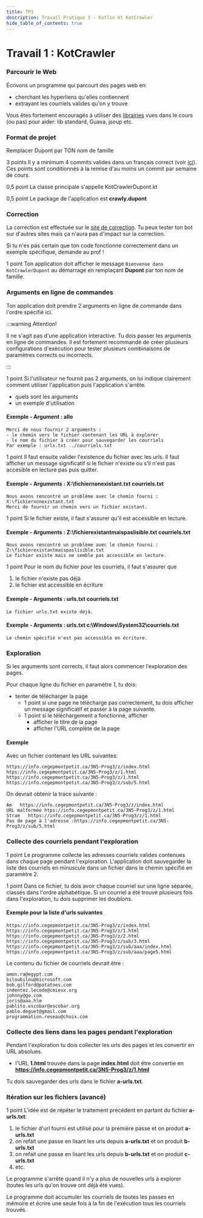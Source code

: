 ```yaml
---
title: TP1
description: Travail Pratique 1 - Kotlin et KotCrawler
hide_table_of_contents: true
---
```


# Travail 1 : KotCrawler

<Row>

<Column>

### Parcourir le Web

Écrivons un programme qui parcourt des pages web en:
- cherchant les hyperliens qu'elles contiennent
- extrayant les courriels valides qu'on y trouve

Vous êtes fortement encouragés à utiliser des [librairies](../cours/librairies-tierces) vues dans le cours (ou pas) pour aider: 
lib standard, Guava, jsoup etc.

</Column>

<Column>

### Format de projet 

&#8203;<Highlight color="caution">Remplacer Dupont par TON nom de famille</Highlight>

&#8203;<Highlight color="tip">3 points</Highlight> 
Il y a minimum 4 commits valides dans un français correct (voir [ici](https://info.cegepmontpetit.ca/git)). 
Ces points sont conditionnés à la remise d'au moins un commit par semaine de cours.

&#8203;<Highlight color="tip">0,5 point</Highlight> 
La classe principale s'appelle KotCrawlerDupont.kt

&#8203;<Highlight color="tip">0,5 point</Highlight> 
Le package de l'application est **crawly.dupont**

</Column>

<Column>

### Correction

La correction est effectuée sur le [site de correction](pathname:///z/index.html). Tu peux tester ton bot sur d'autres sites mais ça n'aura 
pas d'impact sur la correction.

Si tu n'es pas certain que ton code fonctionne correctement dans un exemple spécifique, demande au prof !

</Column>

</Row>

&#8203;<Highlight color="tip">1 point</Highlight>
Ton application doit afficher le message 
```Bienvenue dans KotCrawlerDupont``` 
au démarrage en remplaçant **Dupont** par ton nom de famille.

### Arguments en ligne de commandes

Ton application doit prendre 2 arguments en ligne de commande dans l'ordre spécifié ici.

:::warning Attention!

Il ne s'agit pas d'une application interactive. Tu dois passer les arguments en ligne de commandes. Il est fortement recommandé de créer plusieurs configurations d'exécution pour tester plusieurs combinaisons de paramètres corrects ou incorrects.

:::

&#8203;<Highlight color="tip">1 point</Highlight> Si l'utilisateur ne fournit pas 2 arguments, on lui indique clairement comment utiliser l'application puis l'application s'arrête.

- quels sont les arguments
- un exemple d'utilisation

#### Exemple - Argument : **allo**

```
Merci de nous fournir 2 arguments :
- le chemin vers le fichier contenant les URL à explorer
- le nom du fichier à créer pour sauvegarder les courriels
Par exemple : urls.txt ../courriels.txt
```

&#8203;<Highlight color="tip">1 point</Highlight>
Il faut ensuite valider l'existence du fichier avec les urls. 
Il faut afficher un message significatif si le fichier n'existe ou s'il n'est pas accesible en lecture pas puis quitter.

#### Exemple - Arguments : **X:\fichiernonexistant.txt courriels.txt**
```
Nous avons rencontré un problème avec le chemin fourni : X:\fichiernonexistant.txt
Merci de fournir un chemin vers un fichier existant.
```

&#8203;<Highlight color="tip">1 point</Highlight> 
Si le fichier existe, il faut s'assurer qu'il est accessible en lecture.

#### Exemple - Arguments : **Z:\fichierexistantmaispaslisible.txt courriels.txt**

```
Nous avons rencontré un problème avec le chemin fourni : Z:\fichierexistantmaispaslisible.txt
Le fichier existe mais ne semble pas accessible en lecture.
```

&#8203;<Highlight color="tip">1 point</Highlight> 
Pour le nom du fichier pour les courriels, il faut s'assurer que
1. le fichier n'existe pas déjà
2. le fichier est accessible en écriture

#### Exemple - Arguments : **urls.txt courriels.txt**

```
Le fichier urls.txt existe déjà.
```

#### Exemple - Arguments : **urls.txt c:\Windows\System32\courriels.txt**

```
Le chemin spécifié n'est pas accessible en écriture.
```

### Exploration

Si les arguments sont corrects, il faut alors commencer l'exploration des pages.

Pour chaque ligne du fichier en paramètre 1, tu dois:
- tenter de télécharger la page
  - &#8203;<Highlight color="tip">1 point</Highlight> si une page ne télécharge pas correctement, tu dois afficher un message significatif et passer à la page suivante.
  - &#8203;<Highlight color="tip">1 point</Highlight> si le téléchargement a fonctionné, afficher
    - afficher le titre de la page
    - afficher l'URL complète de la page






#### Exemple 
Avec un fichier contenant les URL suivantes:
```
https://info.cegepmontpetit.ca/3N5-Prog3/z/index.html
htps://info.cegepmontpetit.ca/3N5-Prog3/z/1.html
https://info.cegepmontpetit.ca/3N5-Prog3/z/1.html
https://info.cegepmontpetit.ca/3N5-Prog3/z/sub/5.html
```
On devrait obtenir la trace suivante :

```
Am   https://info.cegepmontpetit.ca/3N5-Prog3/z/index.html
URL malformée htps://info.cegepmontpetit.ca/3N5-Prog3/z/1.html
Stram   https://info.cegepmontpetit.ca/3N5-Prog3/z/1.html
Pas de page à l'adresse :https://info.cegepmontpetit.ca/3N5-Prog3/z/sub/5.html 
```

### Collecte des courriels pendant l'exploration


&#8203;<Highlight color="tip">1 point</Highlight> 
Le programme collecte les adresses courriels valides contenues dans chaque page pendant l'exploration. 
L'application doit sauvegarder la liste des courriels en minuscule 
dans un fichier dans le chemin spécifié en paramètre 2.

&#8203;<Highlight color="tip">1 point</Highlight> 
Dans ce fichier, tu dois avoir chaque courriel sur une ligne séparée, classés dans l'ordre alphabétique. 
Si un courriel a été trouvé plusieurs fois dans l'exploration, tu dois supprimer les doublons.

#### Exemple pour la liste d'urls suivantes

```
https://info.cegepmontpetit.ca/3N5-Prog3/z/index.html
https://info.cegepmontpetit.ca/3N5-Prog3/z/1.html
https://info.cegepmontpetit.ca/3N5-Prog3/z/2.html
https://info.cegepmontpetit.ca/3N5-Prog3/z/sub/3.html
https://info.cegepmontpetit.ca/3N5-Prog3/z/sub/aaa/index.html
https://info.cegepmontpetit.ca/3N5-Prog3/z/sub/aaa/page5.html
```

Le contenu du fichier de courriels devrait être :
```
amon.ra@egypt.com
biloubilou@microsoft.com
bob.gilford@patatoes.com
indentez.lecode@cmieux.org
johnny@go.com
joris@aaa.hlm
pablito.escobar@escobar.org
pablo.deguet@gmail.com
programmation.reseau@choix.com
```

### Collecte des liens dans les pages pendant l'exploration

Pendant l'exploration tu dois collecter les urls des pages et les convertir en URL absolues.
- l'URL **1.html** trouvée dans la page **index.html** doit être convertie en **https://info.cegepmontpetit.ca/3N5-Prog3/z/1.html**

Tu dois sauvegarder des urls dans le fichier **a-urls.txt**.

### Itération sur les fichiers (avancé)

&#8203;<Highlight color="tip">1 point</Highlight> 
L'idée est de répéter le traitement précédent en partant du fichier **a-urls.txt**:
1. le fichier d'url fourni est utilisé pour la première passe et on produit **a-urls.txt**
2. on refait une passe en lisant les urls depuis **a-urls.txt** et on produit **b-urls.txt**
3. on refait une passe en lisant les urls depuis **b-urls.txt** et on produit **c-urls.txt**
4. etc.

Le programme s'arrête quand il n'y a plus de nouvelles urls à explorer (toutes les urls qu'on trouve ont déjà été vues).

Le programme doit accumuler les courriels de toutes les passes en mémoire et écrire une seule fois à la fin de 
l'exécution tous les courriels trouvés.